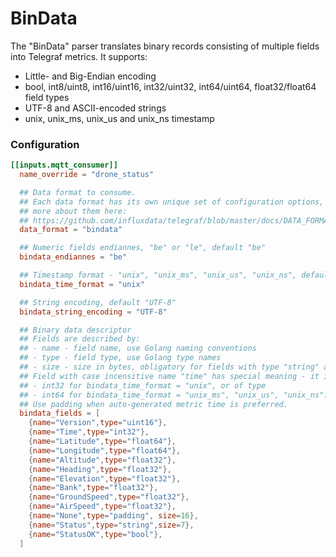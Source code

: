 # BinData

The "BinData" parser translates binary records consisting of multiple fields into Telegraf metrics. It supports:

- Little- and Big-Endian encoding
- bool, int8/uint8, int16/uint16, int32/uint32, int64/uint64, float32/float64 field types
- UTF-8 and ASCII-encoded strings
- unix, unix_ms, unix_us and unix_ns timestamp

### Configuration

```toml
[[inputs.mqtt_consumer]]
  name_override = "drone_status"

  ## Data format to consume.
  ## Each data format has its own unique set of configuration options, read
  ## more about them here:
  ## https://github.com/influxdata/telegraf/blob/master/docs/DATA_FORMATS_INPUT.md
  data_format = "bindata"

  ## Numeric fields endiannes, "be" or "le", default "be"
  bindata_endiannes = "be"

  ## Timestamp format - "unix", "unix_ms", "unix_us", "unix_ns", default "unix"
  bindata_time_format = "unix"

  ## String encoding, default "UTF-8"
  bindata_string_encoding = "UTF-8"

  ## Binary data descriptor
  ## Fields are described by:
  ## - name - field name, use Golang naming conventions
  ## - type - field type, use Golang type names
  ## - size - size in bytes, obligatory for fields with type "string" and "padding", ignored in numeric and bool fields
  ## Field with case incensitive name "time" has special meaning - it is used as metric time and must be of type
  ## - int32 for bindata_time_format = "unix", or of type
  ## - int64 for bindata_time_format = "unix_ms", "unix_us", "unix_ns".
  ## Use padding when auto-generated metric time is preferred.
  bindata_fields = [
    {name="Version",type="uint16"},
    {name="Time",type="int32"},
    {name="Latitude",type="float64"},
    {name="Longitude",type="float64"},
    {name="Altitude",type="float32"},
    {name="Heading",type="float32"},
    {name="Elevation",type="float32"},
    {name="Bank",type="float32"},
    {name="GroundSpeed",type="float32"},
    {name="AirSpeed",type="float32"},
    {name="None",type="padding", size=16},
    {name="Status",type="string",size=7},
    {name="StatusOK",type="bool"},
  ]
```
